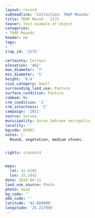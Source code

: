 ```yaml
---
layout: record
subheadline: 'Collection: TRAP Mounds'
title: TRAP Mound - 2175
teaser: Test example of object
categories:
- TRAP Mounds
header: no
tags:
- ''
trap_id: '2175'

certainty: Certain
elevation: '462'
max_diameter: '7'
min_diameter: '5'
height: '0.4'
size_category: Small
surrounding_land_use: Pasture
surface_condition: Pasture
robbed: No
crm_condition: '2'
crm_intactness: '2'
campaign: '2011'
source: Survey
municipality: Gorno Sahrane necropolis
locality: ''
bgcode: DS001
notes: |-
  Round, vegetation, medium stones.


rights: standard


maps:
  lat: 42.6285
  lon: 25.2442
date: 2018-04-11
land_use_source: Photo
photo: Good
bg_code: ''
akb_code: ''
latitude: '42.669999'
longitude: '25.217956'
---
```

